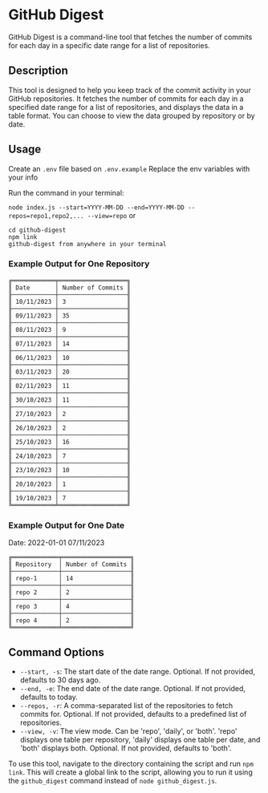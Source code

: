# GitHub Digest

GitHub Digest is a command-line tool that fetches the number of commits for each day in a specific date range for a list of repositories.

## Description

This tool is designed to help you keep track of the commit activity in your GitHub repositories. It fetches the number of commits for each day in a specified date range for a list of repositories, and displays the data in a table format. You can choose to view the data grouped by repository or by date.

## Usage

Create an `.env` file based on `.env.example`
Replace the env variables with your info

Run the command in your terminal:


`node index.js --start=YYYY-MM-DD --end=YYYY-MM-DD --repos=repo1,repo2,... --view=repo`
or 
```
cd github-digest
npm link
github-digest from anywhere in your terminal
```

### Example Output for One Repository

```
╔════════════╤═══════════════════╗
║ Date       │ Number of Commits ║
╟────────────┼───────────────────╢
║ 10/11/2023 │ 3                 ║
╟────────────┼───────────────────╢
║ 09/11/2023 │ 35                ║
╟────────────┼───────────────────╢
║ 08/11/2023 │ 9                 ║
╟────────────┼───────────────────╢
║ 07/11/2023 │ 14                ║
╟────────────┼───────────────────╢
║ 06/11/2023 │ 10                ║
╟────────────┼───────────────────╢
║ 03/11/2023 │ 20                ║
╟────────────┼───────────────────╢
║ 02/11/2023 │ 11                ║
╟────────────┼───────────────────╢
║ 30/10/2023 │ 11                ║
╟────────────┼───────────────────╢
║ 27/10/2023 │ 2                 ║
╟────────────┼───────────────────╢
║ 26/10/2023 │ 2                 ║
╟────────────┼───────────────────╢
║ 25/10/2023 │ 16                ║
╟────────────┼───────────────────╢
║ 24/10/2023 │ 7                 ║
╟────────────┼───────────────────╢
║ 23/10/2023 │ 10                ║
╟────────────┼───────────────────╢
║ 20/10/2023 │ 1                 ║
╟────────────┼───────────────────╢
║ 19/10/2023 │ 7                 ║
╚════════════╧═══════════════════╝
```

### Example Output for One Date

Date: 2022-01-01
07/11/2023
```
╔═════════════╤═══════════════════╗
║ Repository  │ Number of Commits ║
╟─────────────┼───────────────────╢
║ repo-1      │ 14                ║
╟─────────────┼───────────────────╢
║ repo 2      │ 2                 ║
╟─────────────┼───────────────────╢
║ repo 3      │ 4                 ║
╟─────────────┼───────────────────╢
║ repo 4      │ 2                 ║
╚═════════════╧═══════════════════╝
```

## Command Options

- `--start, -s`: The start date of the date range. Optional. If not provided, defaults to 30 days ago.
- `--end, -e`: The end date of the date range. Optional. If not provided, defaults to today.
- `--repos, -r`: A comma-separated list of the repositories to fetch commits for. Optional. If not provided, defaults to a predefined list of repositories.
- `--view, -v`: The view mode. Can be 'repo', 'daily', or 'both'. 'repo' displays one table per repository, 'daily' displays one table per date, and 'both' displays both. Optional. If not provided, defaults to 'both'.

To use this tool, navigate to the directory containing the script and run `npm link`. This will create a global link to the script, allowing you to run it using the `github_digest` command instead of `node github_digest.js`.
